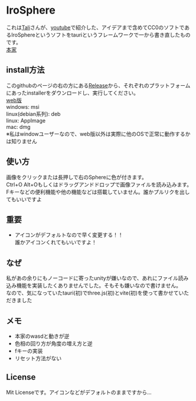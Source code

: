 # IroSphere

これは[Tali](https://github.com/TaliPhoto)さんが、[youtube](https://youtu.be/jrCr4j_qdPo)で紹介した、アイデアまで含めてCC0のソフトであるIroSphereというソフトをtauriというフレームワークで一から書き直したものです。<br>
[本家](https://github.com/TaliPhoto/IroSphere)

## install方法
このgithubのページの右の方にある[Release](https://github.com/oligami-0424/IroSphere/releases/latest)から、それぞれのプラットフォームにあったinstallerをダウンロードし、実行してください。<br>
[web版](https://oligami-0424.github.io/IroSphere/) <br>
windows: msi<br>
linux(debian系列): deb <br>
linux: AppImage<br>
mac: dmg<br>
※私はwindowユーザーなので、web版以外は実際に他のOSで正常に動作するかは知りません

## 使い方
画像をクリックまたは長押しで右のSphereに色が付きます。<br>
Ctrl+O Alt+Oもしくはドラッグアンドドロップで画像ファイルを読み込みます。<br>
Fキーなどの便利機能や他の機能などは搭載していません。誰かプルリクを出してもいいですよ

## 重要
- アイコンがデフォルトなので早く変更する！！<br>
誰かアイコンくれてもいいですよ！

## なぜ
私があの余りにもノーコードに寄ったunityが嫌いなので、あれにファイル読み込み機能を実装したくありませんでした。そもそも嫌いなので書けません。<br>
なので、気になっていたtauri(初)でthree.js(初)とvite(初)を使って書かせていただきました

## メモ
- 本家のwasdと動きが逆
- 色相の回り方が角度の増え方と逆
- fキーの実装
- リセット方法がない

## License
Mit Licenseです。アイコンなどがデフォルトのままですから...
